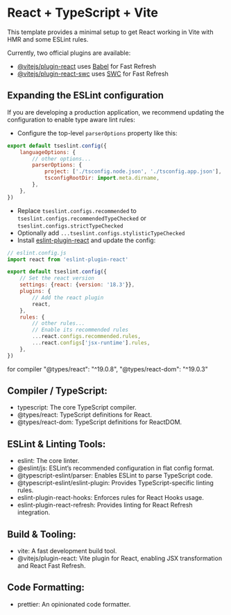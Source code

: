 # React + TypeScript + Vite

This template provides a minimal setup to get React working in Vite with HMR and some ESLint rules.

Currently, two official plugins are available:

- [@vitejs/plugin-react](https://github.com/vitejs/vite-plugin-react/blob/main/packages/plugin-react/README.md)
  uses [Babel](https://babeljs.io/) for Fast Refresh
- [@vitejs/plugin-react-swc](https://github.com/vitejs/vite-plugin-react-swc) uses [SWC](https://swc.rs/) for Fast
  Refresh

## Expanding the ESLint configuration

If you are developing a production application, we recommend updating the configuration to enable type aware lint rules:

- Configure the top-level `parserOptions` property like this:

```js
export default tseslint.config({
    languageOptions: {
        // other options...
        parserOptions: {
            project: ['./tsconfig.node.json', './tsconfig.app.json'],
            tsconfigRootDir: import.meta.dirname,
        },
    },
})
```

- Replace `tseslint.configs.recommended` to `tseslint.configs.recommendedTypeChecked` or
  `tseslint.configs.strictTypeChecked`
- Optionally add `...tseslint.configs.stylisticTypeChecked`
- Install [eslint-plugin-react](https://github.com/jsx-eslint/eslint-plugin-react) and update the config:

```js
// eslint.config.js
import react from 'eslint-plugin-react'

export default tseslint.config({
    // Set the react version
    settings: {react: {version: '18.3'}},
    plugins: {
        // Add the react plugin
        react,
    },
    rules: {
        // other rules...
        // Enable its recommended rules
        ...react.configs.recommended.rules,
        ...react.configs['jsx-runtime'].rules,
    },
})
```

for compiler
"@types/react": "^19.0.8",
"@types/react-dom": "^19.0.3"  




## Compiler / TypeScript:

- typescript: The core TypeScript compiler.
- @types/react: TypeScript definitions for React.
- @types/react-dom: TypeScript definitions for ReactDOM.

## ESLint & Linting Tools:
- eslint: The core linter.
- @eslint/js: ESLint’s recommended configuration in flat config format.
- @typescript-eslint/parser: Enables ESLint to parse TypeScript code.
- @typescript-eslint/eslint-plugin: Provides TypeScript-specific linting rules.
- eslint-plugin-react-hooks: Enforces rules for React Hooks usage.
- eslint-plugin-react-refresh: Provides linting for React Refresh integration.

## Build & Tooling:
- vite: A fast development build tool.
- @vitejs/plugin-react: Vite plugin for React, enabling JSX transformation and React Fast Refresh.

## Code Formatting:
- prettier: An opinionated code formatter.

